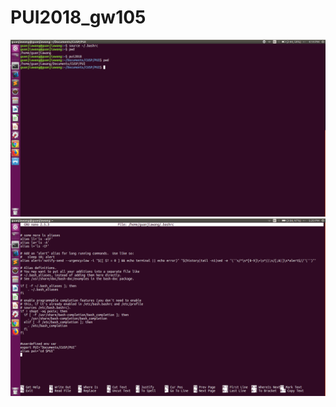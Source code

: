 # PUI2018_gw105



![Alt text](HW1_gw1054/PUI_HW1_ScreenShot.png)
![Alt test](HW1_gw1054/PUI_HW_1_ScreenShot2.png)
    
  
    
